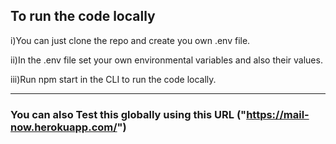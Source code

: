 ## To run the code locally
i)You can just clone the repo and create you own .env file.

ii)In the .env file set your own environmental variables and also their values.

iii)Run npm start in the CLI to run the code locally.

---

### You can also Test this globally using this URL ("https://mail-now.herokuapp.com/")



